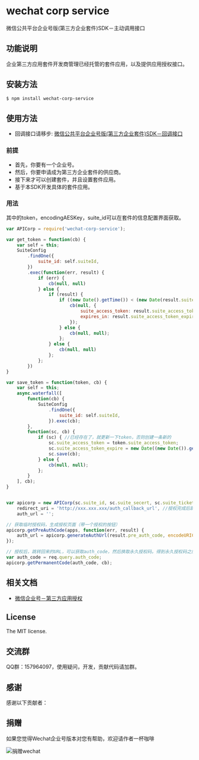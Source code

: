 wechat corp service 
====================

微信公共平台企业号版(第三方企业套件)SDK－主动调用接口


## 功能说明

企业第三方应用套件开发商管理已经托管的套件应用，以及提供应用授权接口。

## 安装方法

```sh
$ npm install wechat-corp-service
```

## 使用方法

- 回调接口请移步: [微信公共平台企业号版(第三方企业套件)SDK－回调接口](https://github.com/node-webot/wechat-corp-service-callback)

### 前提

- 首先，你要有一个企业号。
- 然后，你要申请成为第三方企业套件的供应商。
- 接下来才可以创建套件，并且设置套件应用。
- 基于本SDK开发具体的套件应用。

### 用法

其中的token，encodingAESKey，suite_id可以在套件的信息配置界面获取。

```js
var APICorp = require('wechat-corp-service');

var get_token = function(cb) {
    var self = this;
    SuiteConfig
        .findOne({
            suite_id: self.suiteId,
        })
        .exec(function(err, result) {
            if (err) {
                cb(null, null)
            } else {
                if (result) {
                    if ((new Date().getTime()) < (new Date(result.suite_access_token_expire)).getTime()) { //有效期内，直接返回
                        cb(null, {
                            suite_access_token: result.suite_access_token,
                            expires_in: result.suite_access_token_expire
                        });
                    } else {
                        cb(null, null);
                    };
                } else {
                    cb(null, null)
                };
            };
        })
}

var save_token = function(token, cb) {
    var self = this;
    async.waterfall([
        function(cb) {
            SuiteConfig
                .findOne({
                    suite_id: self.suiteId,
                }).exec(cb);
        },
        function(sc, cb) {
            if (sc) { //已经存在了，就更新一下token，否则创建一条新的
                sc.suite_access_token = token.suite_access_token;
                sc.suite_access_token_expire = new Date((new Date()).getTime() + 7190000);
                sc.save(cb);
            } else {
                cb(null, null);
            };
        }
    ], cb);
}


var apicorp = new APICorp(sc.suite_id, sc.suite_secert, sc.suite_ticket, get_token, save_token),
    redirect_uri = 'http://xxx.xxx.xxx/auth_callback_url', //授权完成后跳转的URL，一般返回套件开发商自己的页面，并且获取用户授权的信息。
    auth_url = '';

// 获取临时授权码，生成授权页面（带一个授权的按钮）
apicorp.getPreAuthCode(apps, function(err, result) {
    auth_url = apicorp.generateAuthUrl(result.pre_auth_code, encodeURIComponent(redirect_uri), 'OK');
});

// 授权后，跳转回来的URL，可以获取auth_code，然后换取永久授权码。得到永久授权码之后就能知道是那个用户的企业号了。
var auth_code = req.query.auth_code;
apicorp.getPermanentCode(auth_code, cb);
```

## 相关文档
- [微信企业号－第三方应用授权](http://qydev.weixin.qq.com/wiki/index.php?title=%E7%AC%AC%E4%B8%89%E6%96%B9%E5%BA%94%E7%94%A8%E6%8E%88%E6%9D%83)


## License
The MIT license.

## 交流群
QQ群：157964097，使用疑问，开发，贡献代码请加群。

## 感谢
感谢以下贡献者：


## 捐赠
如果您觉得Wechat企业号版本对您有帮助，欢迎请作者一杯咖啡

![捐赠wechat](https://cloud.githubusercontent.com/assets/327019/2941591/2b9e5e58-d9a7-11e3-9e80-c25aba0a48a1.png)
